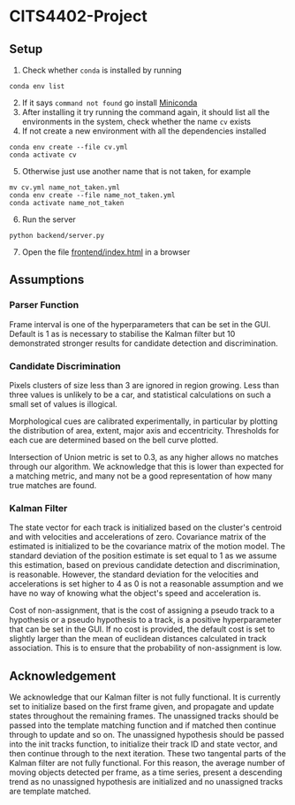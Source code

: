# CITS4402-Project
## Setup
1. Check whether `conda` is installed by running
```
conda env list
```
2. If it says `command not found` go install [Miniconda](https://docs.conda.io/en/latest/miniconda.html)
3. After installing it try running the command again, it should list all the environments in the system, check whether the name `cv` exists
4. If not create a new environment with all the dependencies installed
```
conda env create --file cv.yml
conda activate cv
```
5. Otherwise just use another name that is not taken, for example
```
mv cv.yml name_not_taken.yml
conda env create --file name_not_taken.yml
conda activate name_not_taken
```
6. Run the server
```
python backend/server.py
```
7. Open the file [frontend/index.html](frontend/index.html) in a browser

## Assumptions
### Parser Function
Frame interval is one of the hyperparameters that can be set in the GUI. Default is 1 as is necessary to stabilise the Kalman filter but 10 demonstrated stronger results for candidate detection and discrimination.

### Candidate Discrimination
Pixels clusters of size less than 3 are ignored in region growing. Less than three values is unlikely to be a car, and statistical calculations on such a small set of values is illogical.

Morphological cues are calibrated experimentally, in particular by plotting the distribution of area, extent, major axis and eccentricity. Thresholds for each cue are determined based on the bell curve plotted.

Intersection of Union metric is set to 0.3, as any higher allows no matches through our algorithm. We acknowledge that this is lower than expected for a matching metric, and many not be a good representation of how many true matches are found.

### Kalman Filter
The state vector for each track is initialized based on the cluster's centroid and with velocities and accelerations of zero. Covariance matrix of the estimated is initialized to be the covariance matrix of the motion model. The standard deviation of the position estimate is set equal to 1 as we assume this estimation, based on previous candidate detection and discrimination, is reasonable. However, the standard deviation for the velocities and accelerations is set higher to 4 as 0 is not a reasonable assumption and we have no way of knowing what the object's speed and acceleration is.

Cost of non-assignment, that is the cost of assigning a pseudo track to a hypothesis or a pseudo hypothesis to a track, is a positive hyperparameter that can be set in the GUI. If no cost is provided, the default cost is set to slightly larger than the mean of euclidean distances calculated in track association. This is to ensure that the probability of non-assignment is low.

## Acknowledgement
We acknowledge that our Kalman filter is not fully functional. It is currently set to initialize based on the first frame given, and propagate and update states throughout the remaining frames. The unassigned tracks should be passed into the template matching function and if matched then continue through to update and so on. The unassigned hypothesis should be passed into the init tracks function, to initialize their track ID and state vector, and then continue through to the next iteration. These two tangental parts of the Kalman filter are not fully functional. For this reason, the average number of moving objects detected per frame, as a time series, present a descending trend as no unassigned hypothesis are initialized and no unassigned tracks are template matched.